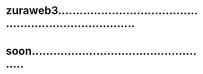 # zuraweb3...........................................................................
# soon...................................................
